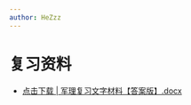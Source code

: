 ```yaml
---
author: HeZzz
---
```


# 复习资料

- [点击下载 | 军理复习文字材料【答案版】.docx](https://cs-speedrun.github.io/cs-speedrun-documents/%E5%86%9B%E4%BA%8B%E7%90%86%E8%AE%BA/%E5%A4%8D%E4%B9%A0%E8%B5%84%E6%96%99/%E5%86%9B%E7%90%86%E5%A4%8D%E4%B9%A0%E6%96%87%E5%AD%97%E6%9D%90%E6%96%99%E3%80%90%E7%AD%94%E6%A1%88%E7%89%88%E3%80%91.docx)